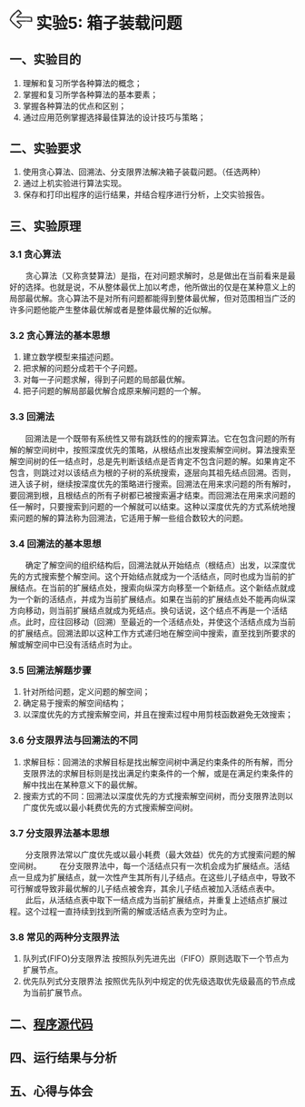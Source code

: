 # [<img style="width:40px;transform:rotate(180deg);" src="../../../assets/image/back.jpg"/>](../index.md) 实验5: 箱子装载问题

## 一、实验目的

1. 理解和复习所学各种算法的概念；
2. 掌握和复习所学各种算法的基本要素；
3. 掌握各种算法的优点和区别；
4. 通过应用范例掌握选择最佳算法的设计技巧与策略；

## 二、实验要求

1. 使用贪心算法、回溯法、分支限界法解决箱子装载问题。（任选两种）
2. 通过上机实验进行算法实现。
3. 保存和打印出程序的运行结果，并结合程序进行分析，上交实验报告。

## 三、实验原理

### 3.1 贪心算法

&emsp;&emsp;贪心算法（又称贪婪算法）是指，在对问题求解时，总是做出在当前看来是最好的选择。也就是说，不从整体最优上加以考虑，他所做出的仅是在某种意义上的局部最优解。贪心算法不是对所有问题都能得到整体最优解，但对范围相当广泛的许多问题他能产生整体最优解或者是整体最优解的近似解。

### 3.2 贪心算法的基本思想

1. 建立数学模型来描述问题。
2. 把求解的问题分成若干个子问题。
3. 对每一子问题求解，得到子问题的局部最优解。
4. 把子问题的解局部最优解合成原来解问题的一个解。

### 3.3 回溯法

&emsp;&emsp;回溯法是一个既带有系统性又带有跳跃性的的搜索算法。它在包含问题的所有解的解空间树中，按照深度优先的策略，从根结点出发搜索解空间树。算法搜索至解空间树的任一结点时，总是先判断该结点是否肯定不包含问题的解。如果肯定不包含，则跳过对以该结点为根的子树的系统搜索，逐层向其祖先结点回溯。否则，进入该子树，继续按深度优先的策略进行搜索。回溯法在用来求问题的所有解时，要回溯到根，且根结点的所有子树都已被搜索遍才结束。而回溯法在用来求问题的任一解时，只要搜索到问题的一个解就可以结束。这种以深度优先的方式系统地搜索问题的解的算法称为回溯法，它适用于解一些组合数较大的问题。

### 3.4 回溯法的基本思想

&emsp;&emsp;确定了解空间的组织结构后，回溯法就从开始结点（根结点）出发，以深度优先的方式搜索整个解空间。这个开始结点就成为一个活结点，同时也成为当前的扩展结点。在当前的扩展结点处，搜索向纵深方向移至一个新结点。这个新结点就成为一个新的活结点，并成为当前扩展结点。如果在当前的扩展结点处不能再向纵深方向移动，则当前扩展结点就成为死结点。换句话说，这个结点不再是一个活结点。此时，应往回移动（回溯）至最近的一个活结点处，并使这个活结点成为当前的扩展结点。回溯法即以这种工作方式递归地在解空间中搜索，直至找到所要求的解或解空间中已没有活结点时为止。

### 3.5 回溯法解题步骤

1. 针对所给问题，定义问题的解空间；
2. 确定易于搜索的解空间结构；
3. 以深度优先的方式搜索解空间，并且在搜索过程中用剪枝函数避免无效搜索；

### 3.6 分支限界法与回溯法的不同

1. 求解目标：回溯法的求解目标是找出解空间树中满足约束条件的所有解，而分支限界法的求解目标则是找出满足约束条件的一个解，或是在满足约束条件的解中找出在某种意义下的最优解。
2. 搜索方式的不同：回溯法以深度优先的方式搜索解空间树，而分支限界法则以广度优先或以最小耗费优先的方式搜索解空间树。

### 3.7 分支限界法基本思想

&emsp;&emsp;分支限界法常以广度优先或以最小耗费（最大效益）优先的方式搜索问题的解空间树。
&emsp;&emsp;在分支限界法中，每一个活结点只有一次机会成为扩展结点。活结点一旦成为扩展结点，就一次性产生其所有儿子结点。在这些儿子结点中，导致不可行解或导致非最优解的儿子结点被舍弃，其余儿子结点被加入活结点表中。
&emsp;&emsp;此后，从活结点表中取下一结点成为当前扩展结点，并重复上述结点扩展过程。这个过程一直持续到找到所需的解或活结点表为空时为止。

### 3.8 常见的两种分支限界法

1. 队列式(FIFO)分支限界法
   按照队列先进先出（FIFO）原则选取下一个节点为扩展节点。
2. 优先队列式分支限界法
   按照优先队列中规定的优先级选取优先级最高的节点成为当前扩展节点。

## 二、[程序源代码](../../code/index.md)

## 四、运行结果与分析

## 五、心得与体会
